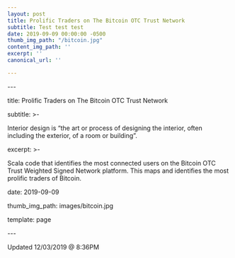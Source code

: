 ```yaml
---
layout: post
title: Prolific Traders on The Bitcoin OTC Trust Network
subtitle: Test test test
date: 2019-09-09 00:00:00 -0500
thumb_img_path: "/bitcoin.jpg"
content_img_path: ''
excerpt: ''
canonical_url: ''

---
```

\---

title: Prolific Traders on The Bitcoin OTC Trust Network

subtitle: >-

  Interior design is “the art or process of designing the interior, often including the exterior, of a room or building”.

excerpt: >-

  Scala code that identifies the most connected users on the Bitcoin OTC Trust Weighted Signed Network platform. This maps and identifies the most prolific traders of Bitcoin.

date: 2019-09-09

thumb_img_path: images/bitcoin.jpg

template: page

\---

Updated 12/03/2019 @ 8:36PM